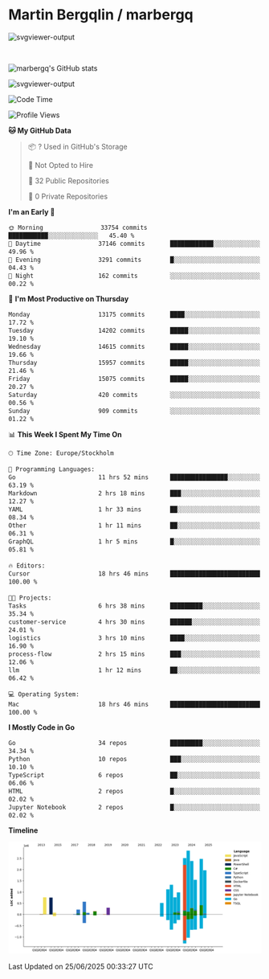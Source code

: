 # Martin Bergqlin / marbergq

![svgviewer-output](https://user-images.githubusercontent.com/2405410/206014777-22d41ecb-c24f-421d-b7d9-bba2cb5bb0de.svg)

<br>

<!--- [![Martin's Week](https://github-readme-stats.vercel.app/api/wakatime?username=marbergq&theme=dark)](https://github.com/anuraghazra/github-readme-stats) -->

![marbergq's GitHub stats](https://github-readme-stats.vercel.app/api?username=marbergq&count_private=true&show_icons=true)

![svgviewer-output](https://wakatime.com/badge/user/3f0a2069-6683-4e19-9a4a-7d21ea815067.svg)

<!--START_SECTION:waka-->
![Code Time](http://img.shields.io/badge/Code%20Time-5%2C196%20hrs%2039%20mins-blue)

![Profile Views](http://img.shields.io/badge/Profile%20Views-0-blue)

**🐱 My GitHub Data** 

> 📦 ? Used in GitHub's Storage 
 > 
> 🚫 Not Opted to Hire
 > 
> 📜 32 Public Repositories 
 > 
> 🔑 0 Private Repositories 
 > 
**I'm an Early 🐤** 

```text
🌞 Morning                33754 commits       ███████████░░░░░░░░░░░░░░   45.40 % 
🌆 Daytime                37146 commits       ████████████░░░░░░░░░░░░░   49.96 % 
🌃 Evening                3291 commits        █░░░░░░░░░░░░░░░░░░░░░░░░   04.43 % 
🌙 Night                  162 commits         ░░░░░░░░░░░░░░░░░░░░░░░░░   00.22 % 
```
📅 **I'm Most Productive on Thursday** 

```text
Monday                   13175 commits       ████░░░░░░░░░░░░░░░░░░░░░   17.72 % 
Tuesday                  14202 commits       █████░░░░░░░░░░░░░░░░░░░░   19.10 % 
Wednesday                14615 commits       █████░░░░░░░░░░░░░░░░░░░░   19.66 % 
Thursday                 15957 commits       █████░░░░░░░░░░░░░░░░░░░░   21.46 % 
Friday                   15075 commits       █████░░░░░░░░░░░░░░░░░░░░   20.27 % 
Saturday                 420 commits         ░░░░░░░░░░░░░░░░░░░░░░░░░   00.56 % 
Sunday                   909 commits         ░░░░░░░░░░░░░░░░░░░░░░░░░   01.22 % 
```


📊 **This Week I Spent My Time On** 

```text
🕑︎ Time Zone: Europe/Stockholm

💬 Programming Languages: 
Go                       11 hrs 52 mins      ████████████████░░░░░░░░░   63.19 % 
Markdown                 2 hrs 18 mins       ███░░░░░░░░░░░░░░░░░░░░░░   12.27 % 
YAML                     1 hr 33 mins        ██░░░░░░░░░░░░░░░░░░░░░░░   08.34 % 
Other                    1 hr 11 mins        ██░░░░░░░░░░░░░░░░░░░░░░░   06.31 % 
GraphQL                  1 hr 5 mins         █░░░░░░░░░░░░░░░░░░░░░░░░   05.81 % 

🔥 Editors: 
Cursor                   18 hrs 46 mins      █████████████████████████   100.00 % 

🐱‍💻 Projects: 
Tasks                    6 hrs 38 mins       █████████░░░░░░░░░░░░░░░░   35.34 % 
customer-service         4 hrs 30 mins       ██████░░░░░░░░░░░░░░░░░░░   24.01 % 
logistics                3 hrs 10 mins       ████░░░░░░░░░░░░░░░░░░░░░   16.90 % 
process-flow             2 hrs 15 mins       ███░░░░░░░░░░░░░░░░░░░░░░   12.06 % 
llm                      1 hr 12 mins        ██░░░░░░░░░░░░░░░░░░░░░░░   06.42 % 

💻 Operating System: 
Mac                      18 hrs 46 mins      █████████████████████████   100.00 % 
```

**I Mostly Code in Go** 

```text
Go                       34 repos            █████████░░░░░░░░░░░░░░░░   34.34 % 
Python                   10 repos            ███░░░░░░░░░░░░░░░░░░░░░░   10.10 % 
TypeScript               6 repos             ██░░░░░░░░░░░░░░░░░░░░░░░   06.06 % 
HTML                     2 repos             █░░░░░░░░░░░░░░░░░░░░░░░░   02.02 % 
Jupyter Notebook         2 repos             █░░░░░░░░░░░░░░░░░░░░░░░░   02.02 % 
```



**Timeline**

![Lines of Code chart](https://raw.githubusercontent.com/marbergq/marbergq/main/assets/bar_graph.png)


 Last Updated on 25/06/2025 00:33:27 UTC
<!--END_SECTION:waka-->
